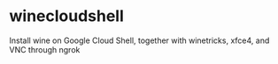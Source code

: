 # winecloudshell
Install wine on Google Cloud Shell, together with winetricks, xfce4, and VNC through ngrok
